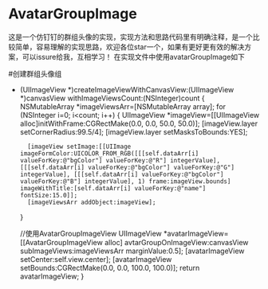 # AvatarGroupImage
这是一个仿钉钉的群组头像的实现，实现方法和思路代码里有明确注释，是一个比较简单，容易理解的实现思路，欢迎各位star一个，如果有更好更有效的解决方案，可以issure给我，互相学习！
在实现文件中使用avatarGroupImage如下

#创建群组头像组

- (UIImageView *)createImageViewWithCanvasView:(UIImageView *)canvasView withImageViewsCount:(NSInteger)count {
    NSMutableArray *imageViewsArr=[NSMutableArray array];
    for (NSInteger i=0; i<count; i++) {
        UIImageView *imageView=[[UIImageView alloc]initWithFrame:CGRectMake(0.0, 0.0, 50.0, 50.0)];
        [imageView.layer setCornerRadius:99.5/4];
        [imageView.layer setMasksToBounds:YES];

        [imageView setImage:[[UIImage imageFormColor:UICOLOR_FROM_RGB([[[self.dataArr[i] valueForKey:@"bgColor"] valueForKey:@"R"] integerValue], [[[self.dataArr[i] valueForKey:@"bgColor"] valueForKey:@"G"] integerValue], [[[self.dataArr[i] valueForKey:@"bgColor"] valueForKey:@"B"] integerValue], 1) frame:imageView.bounds] imageWithTitle:[self.dataArr[i] valueForKey:@"name"] fontSize:15.0]];
        [imageViewsArr addObject:imageView];
    }
    
    //使用AvatarGroupImageView
    UIImageView *avatarImageView=[[AvatarGroupImageView alloc] avtarGroupOnImageView:canvasView subImageViews:imageViewsArr marginValue:0.5];
    [avatarImageView setCenter:self.view.center];
    [avatarImageView setBounds:CGRectMake(0.0, 0.0, 100.0, 100.0)];
    return avatarImageView;
}
